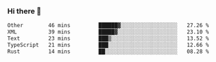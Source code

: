 ### Hi there 👋

<!--
**WShiBin/WShiBin** is a ✨ _special_ ✨ repository because its `README.md` (this file) appears on your GitHub profile.

Here are some ideas to get you started:

- 🔭 I’m currently working on ...
- 🌱 I’m currently learning ...
- 👯 I’m looking to collaborate on ...
- 🤔 I’m looking for help with ...
- 💬 Ask me about ...
- 📫 How to reach me: ...
- 😄 Pronouns: ...
- ⚡ Fun fact: ...
-->

<!--START_SECTION:waka-->

```txt
Other        46 mins         ██████▓░░░░░░░░░░░░░░░░░░   27.26 %
XML          39 mins         █████▓░░░░░░░░░░░░░░░░░░░   23.10 %
Text         23 mins         ███▒░░░░░░░░░░░░░░░░░░░░░   13.52 %
TypeScript   21 mins         ███░░░░░░░░░░░░░░░░░░░░░░   12.66 %
Rust         14 mins         ██░░░░░░░░░░░░░░░░░░░░░░░   08.28 %
```

<!--END_SECTION:waka-->
